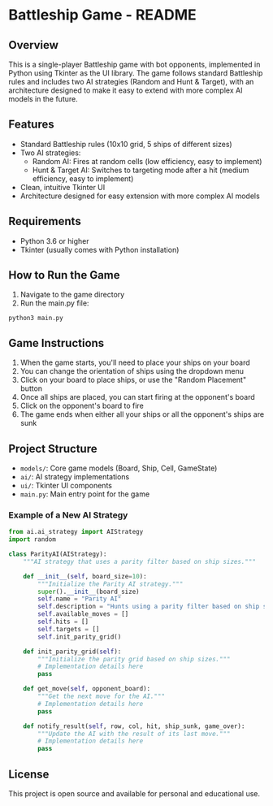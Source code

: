 # Battleship Game - README

## Overview

This is a single-player Battleship game with bot opponents, implemented in Python using Tkinter as the UI library. The game follows standard Battleship rules and includes two AI strategies (Random and Hunt & Target), with an architecture designed to make it easy to extend with more complex AI models in the future.

## Features

- Standard Battleship rules (10x10 grid, 5 ships of different sizes)
- Two AI strategies:
  - Random AI: Fires at random cells (low efficiency, easy to implement)
  - Hunt & Target AI: Switches to targeting mode after a hit (medium efficiency, easy to implement)
- Clean, intuitive Tkinter UI
- Architecture designed for easy extension with more complex AI models

## Requirements

- Python 3.6 or higher
- Tkinter (usually comes with Python installation)

## How to Run the Game

1. Navigate to the game directory
2. Run the main.py file:

```
python3 main.py
```

## Game Instructions

1. When the game starts, you'll need to place your ships on your board
2. You can change the orientation of ships using the dropdown menu
3. Click on your board to place ships, or use the "Random Placement" button
4. Once all ships are placed, you can start firing at the opponent's board
5. Click on the opponent's board to fire
6. The game ends when either all your ships or all the opponent's ships are sunk

## Project Structure

- `models/`: Core game models (Board, Ship, Cell, GameState)
- `ai/`: AI strategy implementations
- `ui/`: Tkinter UI components
- `main.py`: Main entry point for the game

### Example of a New AI Strategy

```python
from ai.ai_strategy import AIStrategy
import random

class ParityAI(AIStrategy):
    """AI strategy that uses a parity filter based on ship sizes."""

    def __init__(self, board_size=10):
        """Initialize the Parity AI strategy."""
        super().__init__(board_size)
        self.name = "Parity AI"
        self.description = "Hunts using a parity filter based on ship sizes. High efficiency, medium complexity."
        self.available_moves = []
        self.hits = []
        self.targets = []
        self.init_parity_grid()

    def init_parity_grid(self):
        """Initialize the parity grid based on ship sizes."""
        # Implementation details here
        pass

    def get_move(self, opponent_board):
        """Get the next move for the AI."""
        # Implementation details here
        pass

    def notify_result(self, row, col, hit, ship_sunk, game_over):
        """Update the AI with the result of its last move."""
        # Implementation details here
        pass
```

## License

This project is open source and available for personal and educational use.
